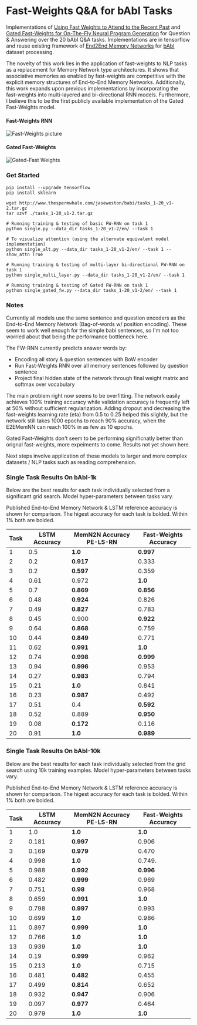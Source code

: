 # Fast-Weights Q&A for bAbI Tasks

Implementations of [Using Fast Weights to Attend to the Recent Past](https://arxiv.org/abs/1610.06258) and [Gated Fast-Weights for On-The-Fly Neural Program Generation](http://metalearning.ml/papers/metalearn17_schlag.pdf) for Question & Answering over the 20 bAbI Q&A tasks. Implementations are in tensorflow and reuse existing framework of [End2End Memory Networks](https://github.com/akandykeller/memn2n) for [bAbI](http://arxiv.org/abs/1502.05698) dataset processing.

The novelty of this work lies in the application of fast-weights to NLP tasks as a replacement for Memory Network type architectures. It shows that associative memories as enabled by fast-weights are competitive with the explicit memory structures of End-to-End Memory Networks. Additionally, this work expands upon previous implementations by incorporating the fast-weights into multi-layered and bi-directional RNN models. Furthermore, I believe this to be the first publicly available implementation of the Gated Fast-Weights model.

#### Fast-Weights RNN
![Fast-Weights picture](http://i.imgur.com/DCznSf4.png)

#### Gated Fast-Weights
![Gated-Fast Weights](https://i.imgur.com/7i4Y59u.png)


### Get Started

```
pip install --upgrade tensorflow
pip install sklearn

wget http://www.thespermwhale.com/jaseweston/babi/tasks_1-20_v1-2.tar.gz
tar xzvf ./tasks_1-20_v1-2.tar.gz

# Running training & testing of basic FW-RNN on task 1
python single.py --data_dir tasks_1-20_v1-2/en/ --task 1

# To visualize attention (using the alternate equivalent model implementation)
python single_alt.py --data_dir tasks_1-20_v1-2/en/ --task 1 --show_attn True

# Running training & testing of multi-layer bi-directional FW-RNN on task 1
python single_multi_layer.py --data_dir tasks_1-20_v1-2/en/ --task 1

# Running training & testing of Gated FW-RNN on task 1
python single_gated_fw.py --data_dir tasks_1-20_v1-2/en/ --task 1
```

### Notes

Currently all models use the same sentence and question encoders as the End-to-End Memory Network (Bag-of-words w/ position encoding). These seem to work well enough for the simple babi sentences, so I'm not too worried about that being the performance bottleneck here. 

The FW-RNN currently predicts answer words by:
  * Encoding all story & question sentences with BoW encoder
  * Run Fast-Weights RNN over all memory sentences followed by question sentence
  * Project final hidden state of the network through final weight matrix and softmax over vocabulary

The main problem right now seems to be overfitting. The network easily achieves 100% training accuracy while validation accuracy is frequently left at 50% without sufficient regularization. Adding dropout and decreasing the fast-weights learning rate (eta) from 0.5 to 0.25 helped this slightly, but the network still takes 1000 epochs to reach 90% accuracy, when the E2EMemNN can reach 100% in as few as 10 epochs. 

Gated Fast-Weights don't seem to be performing significnatly better than orignal fast-weights, more expeiments to come. Results not yet shown here. 

Next steps involve application of these models to larger and more complex datasets / NLP tasks such as reading comprehension.

### Single Task Results On bAbI-1k

Below are the best results for each task individually selected from a significant grid search. Model hyper-parameters between tasks vary.

Published End-to-End Memory Network & LSTM reference accuracy is shown for comparison. The higest accuracy for each task is bolded. Within 1% both are bolded.

Task  |  LSTM Accuracy  |  MemN2N Accuracy PE-LS-RN | Fast-Weights Accuracy  |
------|-----------------|---------------------------|------------------------|
1     |  0.5            |  **1.0**                  |  **0.997**             |
2     |  0.2            |  **0.917**                |  0.333                 |   
3     |  0.2            |  **0.597**                |  0.359                 |   
4     |  0.61           |  0.972                    |  **1.0**               |
5     |  0.7            |  **0.869**                |  **0.856**             |   
6     |  0.48           |  **0.924**                |  0.826                 |   
7     |  0.49           |  **0.827**                |  0.783                 |   
8     |  0.45           |  0.900                    |  **0.922**             |   
9     |  0.64           |  **0.868**                |  0.759                 |   
10    |  0.44           |  **0.849**                |  0.771                 |   
11    |  0.62           |  **0.991**                |  **1.0**               |   
12    |  0.74           |  **0.998**                |  **0.999**             |   
13    |  0.94           |  **0.996**                |  0.953                 |   
14    |  0.27           |  **0.983**                |  0.794                 |   
15    |  0.21           |  **1.0**                  |  0.841                 |
16    |  0.23           |  **0.987**                |  0.492                 |   
17    |  0.51           |  0.4                      |  **0.592**             |
18    |  0.52           |  0.889                    |  **0.950**             |
19    |  0.08           |  **0.172**                |  0.116                 |   
20    |  0.91           |  **1.0**                  |  **0.989**             |



### Single Task Results On bAbI-10k

Below are the best results for each task individually selected from the grid search using 10k training examples. Model hyper-parameters between tasks vary.

Published End-to-End Memory Network & LSTM reference accuracy is shown for comparison. The higest accuracy for each task is bolded. Within 1% both are bolded.

Task  |  LSTM Accuracy  |  MemN2N Accuracy PE-LS-RN | Fast-Weights Accuracy  |
------|-----------------|---------------------------|------------------------|
1     |  1.0            |  **1.0**                  |  **1.0**               |
2     |  0.181          |  **0.997**                |  0.906                 |   
3     |  0.169          |  **0.979**                |  0.470                 |   
4     |  0.998          |  **1.0**                  |  0.749.                |
5     |  0.988          |  **0.992**                |  **0.996**             |   
6     |  0.482          |  **0.999**                |  0.969                 |   
7     |  0.751          |  **0.98**                 |  0.968                 |   
8     |  0.659          |  **0.991**                |  **1.0**               |   
9     |  0.798          |  **0.997**                |  0.993                 |   
10    |  0.699          |  **1.0**                  |  0.986                 |   
11    |  0.897          |  **0.999**                |  **1.0**               |   
12    |  0.766          |  **1.0**                  |  **1.0**               |   
13    |  0.939          |  **1.0**                  |  **1.0**               |   
14    |  0.19           |  **0.999**                |  0.962                 |   
15    |  0.213          |  **1.0**                  |  0.715                 |
16    |  0.481          |  **0.482**                |  0.455                 |   
17    |  0.499          |  **0.814**                |  0.652                 |
18    |  0.932          |  **0.947**                |  0.906                 |
19    |  0.097          |  **0.977**                |  0.464                 |   
20    |  0.979          |  **1.0**                  |  **1.0**               |
